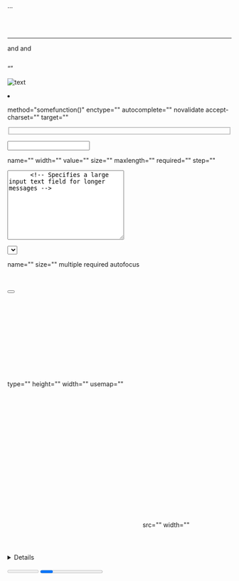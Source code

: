<!DOCTYPE html>                                   <!-- Tells the browser that HTML5 version of HTML to be recognized by the browser -->
<html lang="en" dir=""></html>                           <!-- The HTML lang attribute is used to identify the language of text content on the web. This information helps search engines return language specific results, -->
<head></head>                                     <!-- Contains Information specific to the page like title, styles and scripts -->
<title></title>                                   <!-- Title for the page that shows up in the browser title bar -->
<body></body>                                     <!-- Content that the user will see -->


<!-- Document Information -->


<base/>                                           <!-- Usefull for specifying relative links in a document -->
<style></style>                                   <!-- Contains styles for the html document -->
<meta/>                                           <!-- Contains additional information about the page, author, page description and other hidden page info -->
<script></script>                                 <!-- Contains all scripts internal or external -->
<link/>                                           <!-- Used to create relationships with external pages and stylesheets -->


<!-- Document Structure -->


<h1></h1> ... <h6></h6>                           <!-- All six levels of heading with 1 being the most promiment and 6 being the least prominent -->
<p></p>                                           <!-- Used to organize paragraph text -->
<div></div>                                       <!-- A generic container used to denote a page section -->
<span></span>                                     <!-- Inline section or block container used for creating inline style elements -->
<br/>                                             <!-- Creates a line-break -->
<hr>                                              <!-- Creates a sectional break into HTML -->


<!-- Text Formatting -->


<strong></strong> and <b></b>                     <!-- Makes text contained in the tag as bold -->
<em></em> and <i></i>                             <!-- Alternative way to make the text contained in the tag as italic -->
<strike></strike>                                 <!-- Creates a strike through the text element -->
<pre></pre>                                       <!-- Preformatted monospace text block with some spacing intact -->
<blockquote></blockquote>                         <!-- Contains long paragraphs of quotations often cited -->
<abbr></abbr>                                     <!-- Contains abbreviations while also making the full form avaialable -->
<address></address>                               <!-- Used to display contact information -->
<code></code>                                     <!-- Used to display inline code snippets -->
<q></q>                                           <!-- Defines a short inline quotation -->
<sub></sub>                                       <!-- Defines subscripted text -->
<sup></sup>                                       <!-- Defines superscripted text -->
<kbd></kbd>                                       <!-- Specifies text as keyboard input -->
<small></small>                                   <!-- Specifies small text -->  


<!-- Links Formatting -->


<a href="url"></a>                                <!-- Used to link to external or internal pages of a wbesite -->
<a href="mailto:email@example.com"></a>           <!-- Used to link to an email address -->
<a href="name"></a>                               <!-- Used to link to a document element -->
<a href="#name"></a>                              <!-- Used to link to specific div element -->
<a href="tel://####-####-##"></a>                 <!-- Used to display phone numbers and make them clickable -->


<!-- Image Formatting -->


<img src="url" alt="text">                        <!-- Used to display images in a webpage where src="url" contains the link to the image source and alt="" contains an alternative text to display when the image is not displayed -->


<!-- List Formatting -->


<ol></ol>                                         <!-- Used to create ordered lists with numbers in the items -->
<ul></ul>                                         <!-- Used to display unordered lists with numbers in the items -->
<li></li>                                         <!-- Contains list items inside ordered and unordered lists -->
<dl></dl>                                         <!-- Contains list item definitions -->
<dt></dt>                                         <!-- Definition of single term inline with body content -->
<dd></dd>                                         <!-- The descrpition of the defined term -->


<!-- Forms Formatting and Attributes -->


<form action="url"></form>                        <!-- Form element creates a form and action="" specifies where the data is to be sent to when the visitor submits the form -->

<!-- Supported attributes -->
method="somefunction()"                           <!-- Contains the type of request (GET, POST... etc) which dictates how to send the data of the form -->
enctype=""                                        <!-- Dictates how the data is to be encoded when the data is sent to the web server. -->
autocomplete=""                                   <!-- Specifies if the autocomplete functionality is enabled or not -->
novalidate                                        <!-- Dictates if the form will be validated or not -->
accept-charset=""                                 <!-- Identifies the character encoding upon form submission -->
target=""                                         <!-- Tell where to display the information upon form submission. Possible values: '_blank', '_self', '_parent', '_top' -->
                            
<fieldset disabled="disabled"></fieldset>         <!-- Identifies the group of all fields in the form -->
<label for=""></label>                            <!-- A simple field label telling the user what to type in the field -->
<legend></legend>                                 <!-- The form legend acts as a caption for the fieldset element -->

<input type="text/email/number/color/date">       <!-- Input is the input field where the user can input various types of data -->

<!-- Supported attributes -->
name=""                                           <!-- Describes the name of the form -->
width=""                                          <!-- Specifies the width of an input field -->
value=""                                          <!-- Describes the value of the input information field -->
size=""                                           <!-- Specifies the input element width in characters -->
maxlength=""                                      <!-- Specifies the maximum input character numbers -->
required=""                                       <!-- Specifies if the input field is required to fill in before submitting the form -->
step=""                                           <!-- Identifies the legal number intervals of the input field -->

<textarea name="" id="" cols="30" rows="10">      <!-- Specifies a large input text field for longer messages -->
</textarea>

<select name=""></select>                         <!-- Describes a dropdown box for users to select from variety of choices -->

<!-- Supported attributes -->
name=""                                           <!-- The name for a dropdown combination box -->
size=""                                           <!-- Specifies the number of available options -->
multiple                                          <!-- Allows for multiple option selections -->
required                                          <!-- Requires that a value is selected before submitting the form -->
autofocus                                         <!-- Specifies that the dropdown automatically comes to focus once the page loads -->
<optgroup></optgroup>                             <!-- Specifies the entire grouping of available options -->
<option value=""></option>                        <!-- Defines one of the avaialble option from the dropdown list -->
<button></button>                                 <!-- A clickable button to submit the form -->


<!-- Tables Formatting -->


<table></table>                                   <!-- Defines and contains all table related content -->
<caption></caption>                               <!-- A description of what table is and what it contains -->
<thead></thead>                                   <!-- The table headers contain the type of information defined in each column underneath -->
<tbody></tbody>                                   <!-- Contains the tables data or information -->
<tfoot></tfoot>                                   <!-- Defines table footer -->
<tr></tr>                                         <!-- Contains the information to be included in a table row -->
<th></th>                                         <!-- Contains the information to be included in a single table header -->
<td></td>                                         <!-- Contains actual information in a table cell -->
<colgroup></colgroup>                             <!-- Groups a single or multiple columns for formatting purposes -->
<col>                                             <!-- Defines a single column of information inside a table -->


<!-- Objects and iFrames -->


<object data=""></object>                         <!-- Describes and embed file type including audio, video, PDF's, images -->

<!-- Supported attributes -->
type=""                                           <!-- Describes the type of media embedded -->
height=""                                         <!-- Describes the height of the object in pixels -->
width=""                                          <!-- Describes the width of the object in pixels -->
usemap=""                                         <!-- This is the name of the client-side image map in the object -->

<iframe src="" frameborder="0"></iframe>          <!-- Contains an inline frame that allows to embed external information -->                    
<embed src="" type="">                            <!-- Acts as a container for external application or plug-in -->
src=""                                            <!-- The source of the external file you're embedding -->
width=""                                          <!-- Describes the width of the iframe in pixels -->


<!-- HTML5 New Tags -->


<header></header>                                 <!-- Defines the header block for a document or a section -->
<footer></footer>                                 <!-- Defines the footer block for a document or a section -->
<main></main>                                     <!-- Describes the main content of a document --> 
<article></article>                               <!-- Identifies an article inside a document -->
<aside></aside>                                   <!-- Specifies content contained in a document sidebar -->
<section></section>                               <!-- Defines a section of a document -->
<details></details>                               <!-- Describes additonal information that user can view or hide -->
<dialog></dialog>                                 <!-- A dialog box or a window -->
<figure></figure>                                 <!-- An independent content block featuring images, diagrams or illustrations -->
<figcaption></figcaption>                         <!-- Caption that describe a figure -->
<mark></mark>                                     <!-- Displays a portion of highlighted text with in a page content -->
<nav></nav>                                       <!-- Navigation links for the user in a document -->
<menuitem></menuitem>                             <!-- The specific menu item that a user can raise from a pop up menu -->
<meter></meter>                                   <!-- Describes the scalar measurement with in a known array -->
<progress></progress>                             <!-- Displays the progress of a task usually a progress bar -->
<rp></rp>                                         <!-- Describes text within the browsers that do not support ruby notations -->
<rt></rt>                                         <!-- Displays east asian typography character details -->
<ruby></ruby>                                     <!-- Describes annotations for east asian typography -->
<summary></summary>                               <!-- Contains a visible heading for details element -->
<bdi></bdi>                                       <!-- Helps you format parts of text in a different direction than other text -->
<time></time>                                     <!-- Identifies the time and date -->
<wbr>                                             <!-- A line break within the content -->
